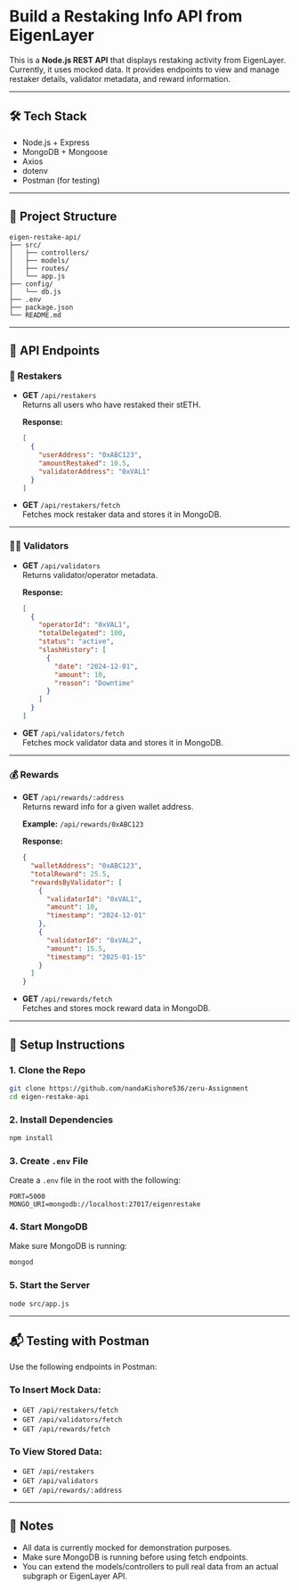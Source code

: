 #  Build a Restaking Info API from EigenLayer


This is a **Node.js REST API** that displays restaking activity from EigenLayer. Currently, it uses mocked data. It provides endpoints to view and manage restaker details, validator metadata, and reward information.

---

## 🛠 Tech Stack

- Node.js + Express  
- MongoDB + Mongoose  
- Axios  
- dotenv  
- Postman (for testing)

---

## 📁 Project Structure

```
eigen-restake-api/
├── src/
│   ├── controllers/
│   ├── models/
│   ├── routes/
│   └── app.js
├── config/
│   └── db.js
├── .env
├── package.json
└── README.md
```

---

## 🚀 API Endpoints

### 👤 Restakers

- **GET** `/api/restakers`  
  Returns all users who have restaked their stETH.

  **Response:**
  ```json
  [
    {
      "userAddress": "0xABC123",
      "amountRestaked": 10.5,
      "validatorAddress": "0xVAL1"
    }
  ]
  ```

- **GET** `/api/restakers/fetch`  
  Fetches mock restaker data and stores it in MongoDB.

---

### 🧑‍🔧 Validators

- **GET** `/api/validators`  
  Returns validator/operator metadata.

  **Response:**
  ```json
  [
    {
      "operatorId": "0xVAL1",
      "totalDelegated": 100,
      "status": "active",
      "slashHistory": [
        {
          "date": "2024-12-01",
          "amount": 10,
          "reason": "Downtime"
        }
      ]
    }
  ]
  ```

- **GET** `/api/validators/fetch`  
  Fetches mock validator data and stores it in MongoDB.

---

### 💰 Rewards

- **GET** `/api/rewards/:address`  
  Returns reward info for a given wallet address.

  **Example:** `/api/rewards/0xABC123`

  **Response:**
  ```json
  {
    "walletAddress": "0xABC123",
    "totalReward": 25.5,
    "rewardsByValidator": [
      {
        "validatorId": "0xVAL1",
        "amount": 10,
        "timestamp": "2024-12-01"
      },
      {
        "validatorId": "0xVAL2",
        "amount": 15.5,
        "timestamp": "2025-01-15"
      }
    ]
  }
  ```

- **GET** `/api/rewards/fetch`  
  Fetches and stores mock reward data in MongoDB.

---

## 🧪 Setup Instructions

### 1. Clone the Repo

```bash
git clone https://github.com/nandaKishore536/zeru-Assignment
cd eigen-restake-api
```

### 2. Install Dependencies

```bash
npm install
```

### 3. Create `.env` File

Create a `.env` file in the root with the following:

```env
PORT=5000
MONGO_URI=mongodb://localhost:27017/eigenrestake
```

### 4. Start MongoDB

Make sure MongoDB is running:

```bash
mongod
```

### 5. Start the Server

```bash
node src/app.js
```

---

## 📬 Testing with Postman

Use the following endpoints in Postman:

### To Insert Mock Data:

- `GET /api/restakers/fetch`
- `GET /api/validators/fetch`
- `GET /api/rewards/fetch`

### To View Stored Data:

- `GET /api/restakers`
- `GET /api/validators`
- `GET /api/rewards/:address`

---

## 📌 Notes

- All data is currently mocked for demonstration purposes.
- Make sure MongoDB is running before using fetch endpoints.
- You can extend the models/controllers to pull real data from an actual subgraph or EigenLayer API.
